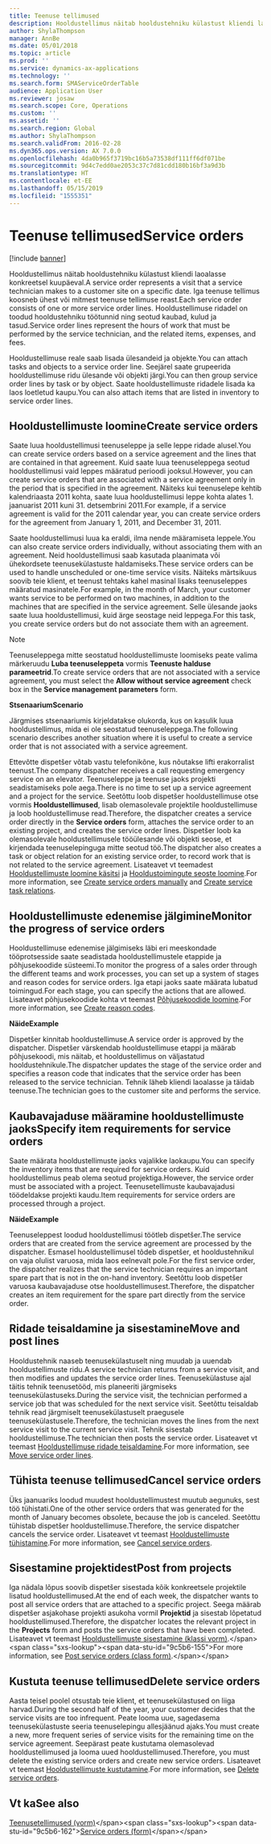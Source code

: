 ```yaml
---
title: Teenuse tellimused
description: Hooldustellimus näitab hooldustehniku külastust kliendi laoalasse konkreetsel kuupäeval.
author: ShylaThompson
manager: AnnBe
ms.date: 05/01/2018
ms.topic: article
ms.prod: ''
ms.service: dynamics-ax-applications
ms.technology: ''
ms.search.form: SMAServiceOrderTable
audience: Application User
ms.reviewer: josaw
ms.search.scope: Core, Operations
ms.custom: ''
ms.assetid: ''
ms.search.region: Global
ms.author: ShylaThompson
ms.search.validFrom: 2016-02-28
ms.dyn365.ops.version: AX 7.0.0
ms.openlocfilehash: 4da0b965f3719bc16b5a73538df111ff6df071be
ms.sourcegitcommit: 9d4c7edd0ae2053c37c7d81cdd180b16bf3a9d3b
ms.translationtype: HT
ms.contentlocale: et-EE
ms.lasthandoff: 05/15/2019
ms.locfileid: "1555351"
---
```

# <a name="service-orders"></a><span data-ttu-id="9c5b6-103">Teenuse tellimused</span><span class="sxs-lookup"><span data-stu-id="9c5b6-103">Service orders</span></span>   

[!include [banner](../includes/banner.md)]


<span data-ttu-id="9c5b6-104">Hooldustellimus näitab hooldustehniku külastust kliendi laoalasse konkreetsel kuupäeval.</span><span class="sxs-lookup"><span data-stu-id="9c5b6-104">A service order represents a visit that a service technician makes to a customer site on a specific date.</span></span> <span data-ttu-id="9c5b6-105">Iga teenuse tellimus koosneb ühest või mitmest teenuse tellimuse reast.</span><span class="sxs-lookup"><span data-stu-id="9c5b6-105">Each service order consists of one or more service order lines.</span></span> <span data-ttu-id="9c5b6-106">Hooldustellimuse ridadel on toodud hooldustehniku töötunnid ning seotud kaubad, kulud ja tasud.</span><span class="sxs-lookup"><span data-stu-id="9c5b6-106">Service order lines represent the hours of work that must be performed by the service technician, and the related items, expenses, and fees.</span></span>

<span data-ttu-id="9c5b6-107">Hooldustellimuse reale saab lisada ülesandeid ja objekte.</span><span class="sxs-lookup"><span data-stu-id="9c5b6-107">You can attach tasks and objects to a service order line.</span></span> <span data-ttu-id="9c5b6-108">Seejärel saate grupeerida hooldustellimuse ridu ülesande või objekti järgi.</span><span class="sxs-lookup"><span data-stu-id="9c5b6-108">You can then group service order lines by task or by object.</span></span> <span data-ttu-id="9c5b6-109">Saate hooldustellimuste ridadele lisada ka laos loetletud kaupu.</span><span class="sxs-lookup"><span data-stu-id="9c5b6-109">You can also attach items that are listed in inventory to service order lines.</span></span>

## <a name="create-service-orders"></a><span data-ttu-id="9c5b6-110">Hooldustellimuste loomine</span><span class="sxs-lookup"><span data-stu-id="9c5b6-110">Create service orders</span></span>

<span data-ttu-id="9c5b6-111">Saate luua hooldustellimusi teenuseleppe ja selle leppe ridade alusel.</span><span class="sxs-lookup"><span data-stu-id="9c5b6-111">You can create service orders based on a service agreement and the lines that are contained in that agreement.</span></span> <span data-ttu-id="9c5b6-112">Kuid saate luua teenuseleppega seotud hooldustellimusi vaid leppes määratud perioodi jooksul.</span><span class="sxs-lookup"><span data-stu-id="9c5b6-112">However, you can create service orders that are associated with a service agreement only in the period that is specified in the agreement.</span></span> <span data-ttu-id="9c5b6-113">Näiteks kui teenuselepe kehtib kalendriaasta 2011 kohta, saate luua hooldustellimusi leppe kohta alates 1. jaanuarist 2011 kuni 31. detsembrini 2011.</span><span class="sxs-lookup"><span data-stu-id="9c5b6-113">For example, if a service agreement is valid for the 2011 calendar year, you can create service orders for the agreement from January 1, 2011, and December 31, 2011.</span></span>

<span data-ttu-id="9c5b6-114">Saate hooldustellimusi luua ka eraldi, ilma nende määramiseta leppele.</span><span class="sxs-lookup"><span data-stu-id="9c5b6-114">You can also create service orders individually, without associating them with an agreement.</span></span> <span data-ttu-id="9c5b6-115">Neid hooldustellimusi saab kasutada plaanimata või ühekordsete teenusekülastuste haldamiseks.</span><span class="sxs-lookup"><span data-stu-id="9c5b6-115">These service orders can be used to handle unscheduled or one-time service visits.</span></span> <span data-ttu-id="9c5b6-116">Näiteks märtsikuus soovib teie klient, et teenust tehtaks kahel masinal lisaks teenuseleppes määratud masinatele.</span><span class="sxs-lookup"><span data-stu-id="9c5b6-116">For example, in the month of March, your customer wants service to be performed on two machines, in addition to the machines that are specified in the service agreement.</span></span> <span data-ttu-id="9c5b6-117">Selle ülesande jaoks saate luua hooldustellimusi, kuid ärge seostage neid leppega.</span><span class="sxs-lookup"><span data-stu-id="9c5b6-117">For this task, you create service orders but do not associate them with an agreement.</span></span>


> [!NOTE]
> <P><span data-ttu-id="9c5b6-118">Teenuseleppega mitte seostatud hooldustellimuste loomiseks peate valima märkeruudu <STRONG>Luba teenuseleppeta</STRONG> vormis <STRONG>Teenuste halduse parameetrid</STRONG>.</span><span class="sxs-lookup"><span data-stu-id="9c5b6-118">To create service orders that are not associated with a service agreement, you must select the <STRONG>Allow without service agreement</STRONG> check box in the <STRONG>Service management parameters</STRONG> form.</span></span></P>

<span data-ttu-id="9c5b6-119">**Stsenaarium**</span><span class="sxs-lookup"><span data-stu-id="9c5b6-119">**Scenario**</span></span>

<span data-ttu-id="9c5b6-120">Järgmises stsenaariumis kirjeldatakse olukorda, kus on kasulik luua hooldustellimus, mida ei ole seostatud teenuseleppega.</span><span class="sxs-lookup"><span data-stu-id="9c5b6-120">The following scenario describes another situation where it is useful to create a service order that is not associated with a service agreement.</span></span>

<span data-ttu-id="9c5b6-121">Ettevõtte dispetšer võtab vastu telefonikõne, kus nõutakse lifti erakorralist teenust.</span><span class="sxs-lookup"><span data-stu-id="9c5b6-121">The company dispatcher receives a call requesting emergency service on an elevator.</span></span> <span data-ttu-id="9c5b6-122">Teenuseleppe ja teenuse jaoks projekti seadistamiseks pole aega.</span><span class="sxs-lookup"><span data-stu-id="9c5b6-122">There is no time to set up a service agreement and a project for the service.</span></span> <span data-ttu-id="9c5b6-123">Seetõttu loob dispetšer hooldustellimuse otse vormis **Hooldustellimused**, lisab olemasolevale projektile hooldustellimuse ja loob hooldustellimuse read.</span><span class="sxs-lookup"><span data-stu-id="9c5b6-123">Therefore, the dispatcher creates a service order directly in the **Service orders** form, attaches the service order to an existing project, and creates the service order lines.</span></span> <span data-ttu-id="9c5b6-124">Dispetšer loob ka olemasolevale hooldustellimusele tööülesande või objekti seose, et kirjendada teenuselepinguga mitte seotud töö.</span><span class="sxs-lookup"><span data-stu-id="9c5b6-124">The dispatcher also creates a task or object relation for an existing service order, to record work that is not related to the service agreement.</span></span> <span data-ttu-id="9c5b6-125">Lisateavet vt teemadest [Hooldustellimuste loomine käsitsi](create-service-orders-manually.md) ja [Hooldustoimingute seoste loomine](create-service-task-relations.md).</span><span class="sxs-lookup"><span data-stu-id="9c5b6-125">For more information, see [Create service orders manually](create-service-orders-manually.md) and [Create service task relations](create-service-task-relations.md).</span></span>

## <a name="monitor-the-progress-of-service-orders"></a><span data-ttu-id="9c5b6-126">Hooldustellimuste edenemise jälgimine</span><span class="sxs-lookup"><span data-stu-id="9c5b6-126">Monitor the progress of service orders</span></span>

<span data-ttu-id="9c5b6-127">Hooldustellimuse edenemise jälgimiseks läbi eri meeskondade tööprotsesside saate seadistada hooldustellimustele etappide ja põhjusekoodide süsteemi.</span><span class="sxs-lookup"><span data-stu-id="9c5b6-127">To monitor the progress of a sales order through the different teams and work processes, you can set up a system of stages and reason codes for service orders.</span></span> <span data-ttu-id="9c5b6-128">Iga etapi jaoks saate määrata lubatud toimingud.</span><span class="sxs-lookup"><span data-stu-id="9c5b6-128">For each stage, you can specify the actions that are allowed.</span></span> <span data-ttu-id="9c5b6-129">Lisateavet põhjusekoodide kohta vt teemast [Põhjusekoodide loomine](create-reason-codes.md).</span><span class="sxs-lookup"><span data-stu-id="9c5b6-129">For more information, see [Create reason codes](create-reason-codes.md).</span></span>

<span data-ttu-id="9c5b6-130">**Näide**</span><span class="sxs-lookup"><span data-stu-id="9c5b6-130">**Example**</span></span>

<span data-ttu-id="9c5b6-131">Dispetšer kinnitab hooldustellimuse.</span><span class="sxs-lookup"><span data-stu-id="9c5b6-131">A service order is approved by the dispatcher.</span></span> <span data-ttu-id="9c5b6-132">Dispetšer värskendab hooldustellimuse etappi ja määrab põhjusekoodi, mis näitab, et hooldustellimus on väljastatud hooldustehnikule.</span><span class="sxs-lookup"><span data-stu-id="9c5b6-132">The dispatcher updates the stage of the service order and specifies a reason code that indicates that the service order has been released to the service technician.</span></span> <span data-ttu-id="9c5b6-133">Tehnik läheb kliendi laoalasse ja täidab teenuse.</span><span class="sxs-lookup"><span data-stu-id="9c5b6-133">The technician goes to the customer site and performs the service.</span></span>

## <a name="specify-item-requirements-for-service-orders"></a><span data-ttu-id="9c5b6-134">Kaubavajaduse määramine hooldustellimuste jaoks</span><span class="sxs-lookup"><span data-stu-id="9c5b6-134">Specify item requirements for service orders</span></span>

<span data-ttu-id="9c5b6-135">Saate määrata hooldustellimuste jaoks vajalikke laokaupu.</span><span class="sxs-lookup"><span data-stu-id="9c5b6-135">You can specify the inventory items that are required for service orders.</span></span> <span data-ttu-id="9c5b6-136">Kuid hooldustellimus peab olema seotud projektiga.</span><span class="sxs-lookup"><span data-stu-id="9c5b6-136">However, the service order must be associated with a project.</span></span> <span data-ttu-id="9c5b6-137">Teenusetellimuste kaubavajadusi töödeldakse projekti kaudu.</span><span class="sxs-lookup"><span data-stu-id="9c5b6-137">Item requirements for service orders are processed through a project.</span></span> 

<span data-ttu-id="9c5b6-138">**Näide**</span><span class="sxs-lookup"><span data-stu-id="9c5b6-138">**Example**</span></span>

<span data-ttu-id="9c5b6-139">Teenuseleppest loodud hooldustellimusi töötleb dispetšer.</span><span class="sxs-lookup"><span data-stu-id="9c5b6-139">The service orders that are created from the service agreement are processed by the dispatcher.</span></span> <span data-ttu-id="9c5b6-140">Esmasel hooldustellimusel tõdeb dispetšer, et hooldustehnikul on vaja olulist varuosa, mida laos eelnevalt pole.</span><span class="sxs-lookup"><span data-stu-id="9c5b6-140">For the first service order, the dispatcher realizes that the service technician requires an important spare part that is not in the on-hand inventory.</span></span> <span data-ttu-id="9c5b6-141">Seetõttu loob dispetšer varuosa kaubavajaduse otse hooldustellimusest.</span><span class="sxs-lookup"><span data-stu-id="9c5b6-141">Therefore, the dispatcher creates an item requirement for the spare part directly from the service order.</span></span>

## <a name="move-and-post-lines"></a><span data-ttu-id="9c5b6-142">Ridade teisaldamine ja sisestamine</span><span class="sxs-lookup"><span data-stu-id="9c5b6-142">Move and post lines</span></span>

<span data-ttu-id="9c5b6-143">Hooldustehnik naaseb teenusekülastuselt ning muudab ja uuendab hooldustellimuste ridu.</span><span class="sxs-lookup"><span data-stu-id="9c5b6-143">A service technician returns from a service visit, and then modifies and updates the service order lines.</span></span> <span data-ttu-id="9c5b6-144">Teenusekülastuse ajal täitis tehnik teenusetööd, mis planeeriti järgmiseks teenusekülastuseks.</span><span class="sxs-lookup"><span data-stu-id="9c5b6-144">During the service visit, the technician performed a service job that was scheduled for the next service visit.</span></span> <span data-ttu-id="9c5b6-145">Seetõttu teisaldab tehnik read järgmiselt teenusekülastuselt praegusele teenusekülastusele.</span><span class="sxs-lookup"><span data-stu-id="9c5b6-145">Therefore, the technician moves the lines from the next service visit to the current service visit.</span></span> <span data-ttu-id="9c5b6-146">Tehnik sisestab hooldustellimuse.</span><span class="sxs-lookup"><span data-stu-id="9c5b6-146">The technician then posts the service order.</span></span> <span data-ttu-id="9c5b6-147">Lisateavet vt teemast [Hooldustellimuse ridade teisaldamine](move-service-order-lines.md).</span><span class="sxs-lookup"><span data-stu-id="9c5b6-147">For more information, see [Move service order lines](move-service-order-lines.md).</span></span>

## <a name="cancel-service-orders"></a><span data-ttu-id="9c5b6-148">Tühista teenuse tellimused</span><span class="sxs-lookup"><span data-stu-id="9c5b6-148">Cancel service orders</span></span>

<span data-ttu-id="9c5b6-149">Üks jaanuariks loodud muudest hooldustellimustest muutub aegunuks, sest töö tühistati.</span><span class="sxs-lookup"><span data-stu-id="9c5b6-149">One of the other service orders that was generated for the month of January becomes obsolete, because the job is canceled.</span></span> <span data-ttu-id="9c5b6-150">Seetõttu tühistab dispetšer hooldustellimuse.</span><span class="sxs-lookup"><span data-stu-id="9c5b6-150">Therefore, the service dispatcher cancels the service order.</span></span> <span data-ttu-id="9c5b6-151">Lisateavet vt teemast [Hooldustellimuste tühistamine](cancel-service-orders.md).</span><span class="sxs-lookup"><span data-stu-id="9c5b6-151">For more information, see [Cancel service orders](cancel-service-orders.md).</span></span>

## <a name="post-from-projects"></a><span data-ttu-id="9c5b6-152">Sisestamine projektidest</span><span class="sxs-lookup"><span data-stu-id="9c5b6-152">Post from projects</span></span>

<span data-ttu-id="9c5b6-153">Iga nädala lõpus soovib dispetšer sisestada kõik konkreetsele projektile lisatud hooldustellimused.</span><span class="sxs-lookup"><span data-stu-id="9c5b6-153">At the end of each week, the dispatcher wants to post all service orders that are attached to a specific project.</span></span> <span data-ttu-id="9c5b6-154">Seega määrab dispetšer asjakohase projekti asukoha vormil **Projektid** ja sisestab lõpetatud hooldustellimused.</span><span class="sxs-lookup"><span data-stu-id="9c5b6-154">Therefore, the dispatcher locates the relevant project in the **Projects** form and posts the service orders that have been completed.</span></span> <span data-ttu-id="9c5b6-155">Lisateavet vt teemast [Hooldustellimuste sisestamine (klassi vorm)](https://technet.microsoft.com/en-us/library/aa574685\(v=ax.60\)).</span><span class="sxs-lookup"><span data-stu-id="9c5b6-155">For more information, see [Post service orders (class form)](https://technet.microsoft.com/en-us/library/aa574685\(v=ax.60\)).</span></span>

## <a name="delete-service-orders"></a><span data-ttu-id="9c5b6-156">Kustuta teenuse tellimused</span><span class="sxs-lookup"><span data-stu-id="9c5b6-156">Delete service orders</span></span>

<span data-ttu-id="9c5b6-157">Aasta teisel poolel otsustab teie klient, et teenusekülastused on liiga harvad.</span><span class="sxs-lookup"><span data-stu-id="9c5b6-157">During the second half of the year, your customer decides that the service visits are too infrequent.</span></span> <span data-ttu-id="9c5b6-158">Peate looma uue, sagedasema teenusekülastuste seeria teenuselepingu allesjäänud ajaks.</span><span class="sxs-lookup"><span data-stu-id="9c5b6-158">You must create a new, more frequent series of service visits for the remaining time on the service agreement.</span></span> <span data-ttu-id="9c5b6-159">Seepärast peate kustutama olemasolevad hooldustellimused ja looma uued hooldustellimused.</span><span class="sxs-lookup"><span data-stu-id="9c5b6-159">Therefore, you must delete the existing service orders and create new service orders.</span></span> <span data-ttu-id="9c5b6-160">Lisateavet vt teemast [Hooldustellimuste kustutamine](delete-service-orders.md).</span><span class="sxs-lookup"><span data-stu-id="9c5b6-160">For more information, see [Delete service orders](delete-service-orders.md).</span></span>

## <a name="see-also"></a><span data-ttu-id="9c5b6-161">Vt ka</span><span class="sxs-lookup"><span data-stu-id="9c5b6-161">See also</span></span>

<span data-ttu-id="9c5b6-162">[Teenusetellimused (vorm)](https://technet.microsoft.com/en-us/library/aa554361\(v=ax.60\))</span><span class="sxs-lookup"><span data-stu-id="9c5b6-162">[Service orders (form)](https://technet.microsoft.com/en-us/library/aa554361\(v=ax.60\))</span></span>

  


